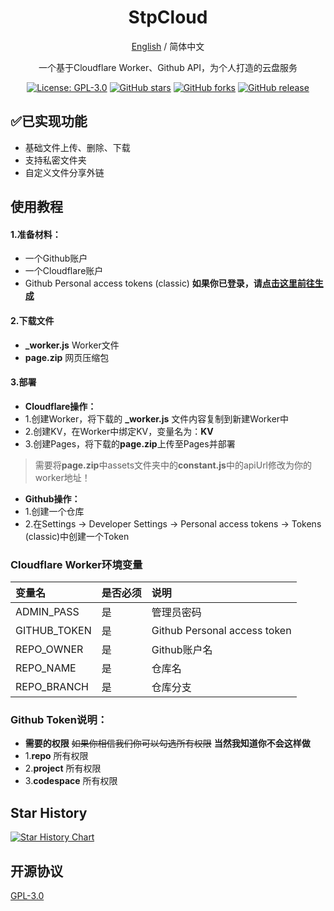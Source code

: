 <div align="center">

<h1 align="center">StpCloud</h1>

[English](README_EN.md) / 简体中文

一个基于Cloudflare Worker、Github API，为个人打造的云盘服务

<p>
<a href="https://www.gnu.org/licenses/gpl-3.0.html"><img src="https://img.shields.io/github/license/Stoeaves/StpCloud" alt="License: GPL-3.0"></a>
<a href="https://github.com/Stoeaves/StpCloud/stargazers"><img src="https://img.shields.io/github/stars/Stoeaves/StpCloud" alt="GitHub stars"></a>
<a href="https://github.com/Stoeaves/StpCloud/forks"><img src="https://img.shields.io/github/forks/Stoeaves/StpCloud" alt="GitHub forks"></a>
<a href="https://github.com/Stoeaves/StpCloud/releases"><img src="https://img.shields.io/github/v/release/Stoeaves/StpCloud" alt="GitHub release"></a>
</p>


</div>

## ✅已实现功能
- 基础文件上传、删除、下载
- 支持私密文件夹
- 自定义文件分享外链

## 使用教程
#### 1.准备材料：
- 一个Github账户
- 一个Cloudflare账户
- Github Personal access tokens (classic) __如果你已登录，请[点击这里前往生成](https://github.com/settings/tokens)__

#### 2.下载文件
- **_worker.js** Worker文件
- **page.zip** 网页压缩包

#### 3.部署
- **Cloudflare操作：**
- 1.创建Worker，将下载的 **_worker.js** 文件内容复制到新建Worker中
- 2.创建KV，在Worker中绑定KV，变量名为：**KV**
- 3.创建Pages，将下载的**page.zip**上传至Pages并部署
> 需要将**page.zip**中assets文件夹中的**constant.js**中的apiUrl修改为你的worker地址！
- **Github操作：**
- 1.创建一个仓库
- 2.在Settings -> Developer Settings -> Personal access tokens -> Tokens (classic)中创建一个Token

### Cloudflare Worker环境变量
| 变量名 | 是否必须 | 说明 |
| :--- | :--- | :--- |
| ADMIN_PASS | 是 | 管理员密码 |
| GITHUB_TOKEN | 是 | Github Personal access token |
| REPO_OWNER | 是 | Github账户名 |
| REPO_NAME | 是 | 仓库名 |
| REPO_BRANCH | 是 | 仓库分支 |
### Github Token说明：
- **需要的权限** ~~如果你相信我们你可以勾选所有权限~~ __当然我知道你不会这样做__
- 1.__repo__ 所有权限
- 2.__project__ 所有权限
- 3.__codespace__ 所有权限
## Star History

[![Star History Chart](https://api.star-history.com/svg?repos=Stoeaves/StpCloud&type=Date)](https://www.star-history.com/#Stoeaves/StpCloud&Date)

## 开源协议

[GPL-3.0](LICENSE)
